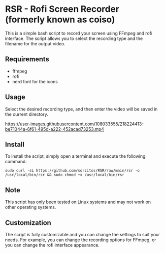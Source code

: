 # RSR - Rofi Screen Recorder (formerly known as coiso)
This is a simple bash script to record your screen using FFmpeg and rofi interface. The script allows you to select the recording type and the filename for the output video.

## Requirements
- ffmpeg
- rofi
- nerd font for the icons

## Usage
Select the desired recording type, and then enter the video will be saved in the current directory.

https://user-images.githubusercontent.com/108033555/218224413-be71044a-6f61-495d-a222-452acad73253.mp4

## Install
To install the script, simply open a terminal and execute the following command:

```
sudo curl -sL https://github.com/sorzitos/RSR/raw/main/rsr -o /usr/local/bin/rsr && sudo chmod +x /usr/local/bin/rsr
```

## Note
This script has only been tested on Linux systems and may not work on other operating systems.

## Customization
The script is fully customizable and you can change the settings to suit your needs. For example, you can change the recording options for FFmpeg, or you can change the rofi interface appearance.
